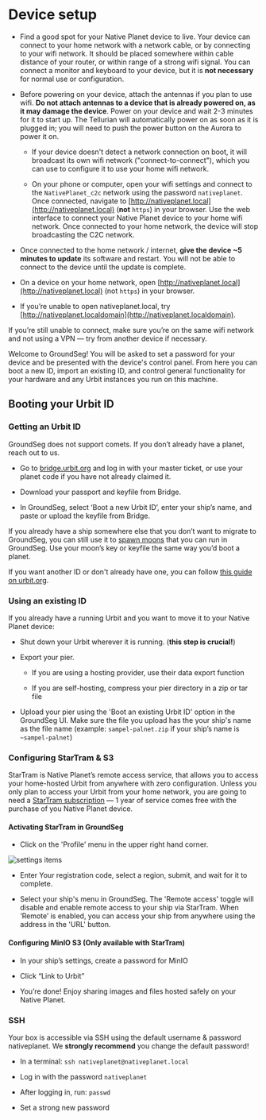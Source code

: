 # Device setup 

- Find a good spot for your Native Planet device to live. Your device can connect to your home network with a network cable, or by connecting to your wifi network. It should be placed somewhere within cable distance of your router, or within range of a strong wifi signal. You can connect a monitor and keyboard to your device, but it is **not necessary** for normal use or configuration.

- Before powering on your device, attach the antennas if you plan to use wifi. **Do not attach antennas to a device that is already powered on, as it may damage the device**. Power on your device and wait 2-3 minutes for it to start up. The Tellurian will automatically power on as soon as it is plugged in; you will need to push the power button on the Aurora to power it on.

    - If your device doesn't detect a network connection on boot, it will broadcast its own wifi network ("connect-to-connect"), which you can use to configure it to use your home wifi network.

    - On your phone or computer, open your wifi settings and connect to the `NativePlanet_c2c` network using the password `nativeplanet`. Once connected, navigate to [http://nativeplanet.local](http://nativeplanet.local) (**not** `https`) in your browser. Use the web interface to connect your Native Planet device to your home wifi network. Once connected to your home network, the device will stop broadcasting the C2C network.

- Once connected to the home network / internet, **give the device ~5 minutes to update** its software and restart. You will not be able to connect to the device until the update is complete. 

- On a device on your home network, open [http://nativeplanet.local](http://nativeplanet.local) (not `https`) in your browser.

- If you’re unable to open nativeplanet.local, try [http://nativeplanet.localdomain](http://nativeplanet.localdomain).

If you’re still unable to connect, make sure you’re on the same wifi network and not using a VPN — try from another device if necessary.

Welcome to GroundSeg! You will be asked to set a password for your device and be presented with the device's control panel. From here you can boot a new ID, import an existing ID, and control general functionality for your hardware and any Urbit instances you run on this machine.

## Booting your Urbit ID

### Getting an Urbit ID

GroundSeg does not support comets. If you don’t already have a planet, reach out to us.

- Go to [bridge.urbit.org](https://bridge.urbit.org/) and log in with your master ticket, or use your planet code if you have not already claimed it.

- Download your passport and keyfile from Bridge.

- In GroundSeg, select ‘Boot a new Urbit ID’, enter your ship’s name, and paste or upload the keyfile from Bridge.

If you already have a ship somewhere else that you don’t want to migrate to GroundSeg, you can still use it to [spawn moons](https://operators.urbit.org/manual/os/basics#moons) that you can run in GroundSeg. Use your moon’s key or keyfile the same way you’d boot a planet.

If you want another ID or don't already have one, you can follow [this guide on urbit.org](https://urbit.org/getting-started/get-id).

### Using an existing ID

If you already have a running Urbit and you want to move it to your Native Planet device:

- Shut down your Urbit wherever it is running. (**this step is crucial!**)

- Export your pier.

    - If you are using a hosting provider, use their data export function

    - If you are self-hosting, compress your pier directory in a zip or tar file

- Upload your pier using the 'Boot an existing Urbit ID' option in the GroundSeg UI. Make sure the file you upload has the your ship's name as the file name (example: `sampel-palnet.zip` if your ship’s name is `~sampel-palnet`)

### Configuring StarTram & S3

StarTram is Native Planet’s remote access service, that allows you to access your home-hosted Urbit from anywhere with zero configuration. Unless you only plan to access your Urbit from your home network, you are going to need a [StarTram subscription](https://www.nativeplanet.io/startram) — 1 year of service comes free with the purchase of you Native Planet device. 

#### Activating StarTram in GroundSeg

- Click on the 'Profile' menu in the upper right hand corner. 

![settings items](/static/gs2/settings-items.png)

- Enter Your registration code, select a region, submit, and wait for it to complete.

- Select your ship's menu in GroundSeg. The 'Remote access' toggle will disable and enable remote access to your ship via StarTram. When ‘Remote’ is enabled, you can access your ship from anywhere using the address in the 'URL' button.

#### Configuring MinIO S3 (Only available with StarTram)

- In your ship’s settings, create a password for MinIO

- Click “Link to Urbit”

- You’re done! Enjoy sharing images and files hosted safely on your Native Planet.


### SSH

Your box is accessible via SSH using the default username & password nativeplanet. We **strongly recommend** you change the default password!

- In a terminal: `ssh nativeplanet@nativeplanet.local`

- Log in with the password `nativeplanet`

- After logging in, run: `passwd`

- Set a strong new password